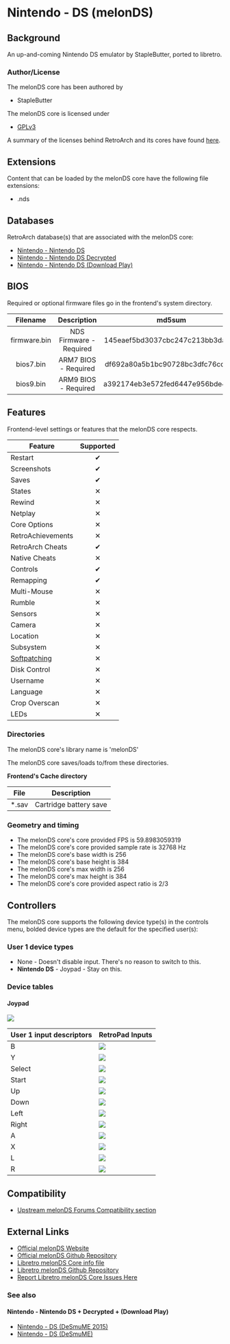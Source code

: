 # Nintendo - DS (melonDS)

## Background

An up-and-coming Nintendo DS emulator by StapleButter, ported to libretro.

### Author/License

The melonDS core has been authored by

- StapleButter

The melonDS core is licensed under

- [GPLv3](https://github.com/libretro/melonDS/blob/master/LICENSE)

A summary of the licenses behind RetroArch and its cores have found [here](https://docs.libretro.com/tech/licenses/).

## Extensions

Content that can be loaded by the melonDS core have the following file extensions:

- .nds

## Databases

RetroArch database(s) that are associated with the melonDS core:

- [Nintendo - Nintendo DS](https://github.com/libretro/libretro-database/blob/master/rdb/Nintendo%20-%20Nintendo%20DS.rdb)
- [Nintendo - Nintendo DS Decrypted](https://github.com/libretro/libretro-database/blob/master/rdb/Nintendo%20-%20Nintendo%20DS%20Decrypted.rdb)
- [Nintendo - Nintendo DS (Download Play)](https://github.com/libretro/libretro-database/blob/master/rdb/Nintendo%20-%20Nintendo%20DS%20(Download%20Play).rdb)

## BIOS

Required or optional firmware files go in the frontend's system directory.

|   Filename   |    Description          |              md5sum              |
|:------------:|:-----------------------:|:--------------------------------:|
| firmware.bin | NDS Firmware - Required | 145eaef5bd3037cbc247c213bb3da1b3 |
| bios7.bin    | ARM7 BIOS - Required    | df692a80a5b1bc90728bc3dfc76cd948 |
| bios9.bin    | ARM9 BIOS - Required    | a392174eb3e572fed6447e956bde4b25 |

## Features

Frontend-level settings or features that the melonDS core respects.

| Feature           | Supported |
|-------------------|:---------:|
| Restart           | ✔         |
| Screenshots       | ✔         |
| Saves             | ✔         |
| States            | ✕         |
| Rewind            | ✕         |
| Netplay           | ✕         |
| Core Options      | ✕         |
| RetroAchievements | ✕         |
| RetroArch Cheats  | ✔         |
| Native Cheats     | ✕         |
| Controls          | ✔         |
| Remapping         | ✔         |
| Multi-Mouse       | ✕         |
| Rumble            | ✕         |
| Sensors           | ✕         |
| Camera            | ✕         |
| Location          | ✕         |
| Subsystem         | ✕         |
| [Softpatching](https://docs.libretro.com/guides/softpatching/) | ✕         |
| Disk Control      | ✕         |
| Username          | ✕         |
| Language          | ✕         |
| Crop Overscan     | ✕         |
| LEDs              | ✕         |

### Directories

The melonDS core's library name is 'melonDS'

The melonDS core saves/loads to/from these directories.

**Frontend's Cache directory**

| File  | Description            |
|:-----:|:----------------------:|
| *.sav | Cartridge battery save |

### Geometry and timing

- The melonDS core's core provided FPS is 59.8983059319
- The melonDS core's core provided sample rate is 32768 Hz
- The melonDS core's base width is 256
- The melonDS core's base height is 384
- The melonDS core's max width is 256
- The melonDS core's max height is 384
- The melonDS core's core provided aspect ratio is 2/3

## Controllers

The melonDS core supports the following device type(s) in the controls menu, bolded device types are the default for the specified user(s):

### User 1 device types

- None - Doesn't disable input. There's no reason to switch to this.
- **Nintendo DS** - Joypad - Stay on this.

### Device tables

#### Joypad

![](/image/controller/nds.png)

| User 1 input descriptors | RetroPad Inputs                             |
|--------------------------|---------------------------------------------|
| B                        | ![](/image/retropad/retro_b.png)          |
| Y                        | ![](/image/retropad/retro_y.png)          |
| Select                   | ![](/image/retropad/retro_select.png)     |
| Start                    | ![](/image/retropad/retro_start.png)      |
| Up                       | ![](/image/retropad/retro_dpad_up.png)    |
| Down                     | ![](/image/retropad/retro_dpad_down.png)  |
| Left                     | ![](/image/retropad/retro_dpad_left.png)  |
| Right                    | ![](/image/retropad/retro_dpad_right.png) |
| A                        | ![](/image/retropad/retro_a.png)          |
| X                        | ![](/image/retropad/retro_x.png)          |
| L                        | ![](/image/retropad/retro_l1.png)         |
| R                        | ![](/image/retropad/retro_r1.png)         |

## Compatibility

- [Upstream melonDS Forums Compatibility section](http://melonds.kuribo64.net/board/forum.php?id=3)

## External Links

- [Official melonDS Website](http://melonds.kuribo64.net/)
- [Official melonDS Github Repository](https://github.com/StapleButter/melonDS)
- [Libretro melonDS Core info file](https://github.com/libretro/libretro-super/blob/master/dist/info/melonds_libretro.info)
- [Libretro melonDS Github Repository](https://github.com/libretro/melonds)
- [Report Libretro melonDS Core Issues Here](https://github.com/libretro/melonds/issues)

### See also

#### Nintendo - Nintendo DS + Decrypted + (Download Play)

- [Nintendo - DS (DeSmuME 2015)](https://docs.libretro.com/library/desmume_2015/)
- [Nintendo - DS (DeSmuME)](https://docs.libretro.com/library/desmume/)
